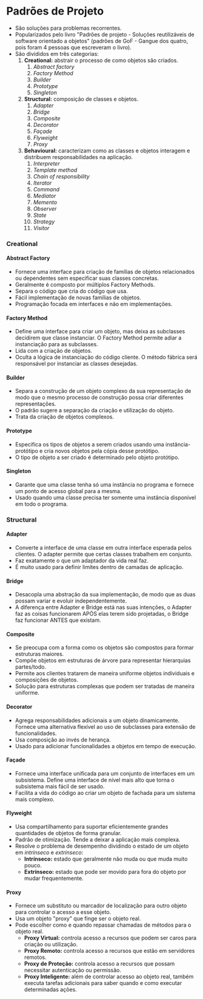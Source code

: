 # Padrões de Projeto
 
- São soluções para problemas recorrentes.
- Popularizados pelo livro "Padrões de projeto - Soluções reutilizáveis de software orientado a objetos" (padrões de GoF - Gangue dos quatro, pois foram 4 pessoas que escreveram o livro).
- São divididos em três categorias:
    1. **Creational:** abstrair o processo de como objetos são criados.
        1. *Abstract factory*
        2. *Factory Method*
        3. *Builder*
        4. *Prototype*
        5. *Singleton*
    2. **Structural:** composição de classes e objetos.
        1. *Adapter*
        2. *Bridge*
        3. *Composite*
        4. *Decorator*
        5. *Façade*
        6. *Flyweight*
        7. *Proxy*
    3. **Behavioural:** caracterizam como as classes e objetos interagem e distribuem responsabilidades na aplicação.
        1. *Interpreter*
        2. *Template method*
        3. *Chain of responsibility*
        4. *Iterator*
        5. *Command*
        6. *Mediator*
        7. *Memento*
        8. *Observer*
        9. *State*
        10. *Strategy*
        11. *Visitor*

### Creational

#### Abstract Factory

- Fornece uma interface para criação de famílias de objetos relacionados ou dependentes sem especificar suas classes concretas.
- Geralmente é composto por múltiplos Factory Methods.
- Separa o código que cria do código que usa.
- Fácil implementação de novas famílias de objetos.
- Programação focada em interfaces e não em implementações.

#### Factory Method

- Define uma interface para criar um objeto, mas deixa as subclasses decidirem que classe instanciar. O Factory Method permite adiar a instanciação para as subclasses.
- Lida com a criação de objetos.
- Oculta a lógica de instanciação do código cliente. O método fábrica será responsável por instanciar as classes desejadas.

#### Builder

- Separa a construção de um objeto complexo da sua representação de modo que o mesmo processo de construção possa criar diferentes representações.
- O padrão sugere a separação da criação e utilização do objeto.
- Trata da criação de objetos complexos.

#### Prototype

- Especifica os tipos de objetos a serem criados usando uma instância-protótipo e cria novos objetos pela cópia desse protótipo.
- O tipo de objeto a ser criado é determinado pelo objeto protótipo.

#### Singleton

- Garante que uma classe tenha só uma instância no programa e fornece um ponto de acesso global para a mesma.
- Usado quando uma classe precisa ter somente uma instância disponível em todo o programa.

### Structural

#### Adapter

- Converte a interface de uma classe em outra interface esperada pelos clientes. O adapter permite que certas classes trabalhem em conjunto.
- Faz exatamente o que um adaptador da vida real faz.
- É muito usado para definir limites dentro de camadas de aplicação.

#### Bridge

- Desacopla uma abstração da sua implementação, de modo que as duas possam variar e evoluir independentemente.
- A diferença entre Adapter e Bridge está nas suas intenções, o Adapter faz as coisas funcionarem APÓS elas terem sido projetadas, o Bridge faz funcionar ANTES que existam.

#### Composite

- Se preocupa com a forma como os objetos são compostos para formar estruturas maiores.
- Compõe objetos em estruturas de árvore para representar hierarquias partes/todo.
- Permite aos clientes tratarem de maneira uniforme objetos individuais e composições de objetos.
- Solução para estruturas complexas que podem ser tratadas de maneira uniforme.

#### Decorator

- Agrega responsabilidades adicionais a um objeto dinamicamente. Fornece uma alternativa flexível ao uso de subclasses para extensão de funcionalidades.
- Usa composição ao invés de herança.
- Usado para adicionar funcionalidades a objetos em tempo de execução.

#### Façade

- Fornece uma interface unificada para um conjunto de interfaces em um subsistema. Define uma interface de nível mais alto que torna o subsistema mais fácil de ser usado.
- Facilita a vida do código ao criar um objeto de fachada para um sistema mais complexo.

#### Flyweight

- Usa compartilhamento para suportar eficientemente grandes quantidades de objetos de forma granular.
- Padrão de otimização. Tende a deixar a aplicação mais complexa.
- Resolve o problema de desempenho dividindo o estado de um objeto em *intrínseco* e *extrínseco*:
    - **Intrínseco:** estado que geralmente não muda ou que muda muito pouco.
    - **Extrínseco:** estado que pode ser movido para fora do objeto por mudar frequentemente.

#### Proxy

- Fornece um substituto ou marcador de localização para outro objeto para controlar o acesso a esse objeto.
- Usa um objeto "proxy" que finge ser o objeto real.
- Pode escolher como e quando repassar chamadas de métodos para o objeto real.
  - **Proxy Virtual:** controla acesso a recursos que podem ser caros para criação ou utilização.
  - **Proxy Remoto:** controla acesso a recursos que estão em servidores remotos.
  - **Proxy de Proteção:** controla acesso a recursos que possam necessitar autenticação ou permissão.
  - **Proxy Inteligente:** além de controlar acesso ao objeto real, também executa tarefas adicionais para saber quando e como executar determinadas ações.